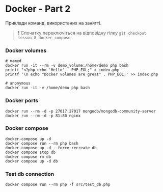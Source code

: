 # Docker - Part 2

Приклади команд, використаних на занятті.

> **!** Спочатку переключіться на відповідну гілку `git checkout lesson_8_docker_compose`

### Docker volumes
```
# named
docker run -it --rm -v demo_volume:/home/demo php bash
printf "<?php echo 'Hello' . PHP_EOL;" > index.php
printf '\n echo "Docker volumes are great" . PHP_EOL;' >> index.php

# anonymous
docker run -it -v /home/demo php bash
```

### Docker ports
```
docker run --rm -d -p 27017:27017 mongodb/mongodb-community-server  
docker run --rm -d -p 81:80 nginx
```

### Docker compose
```
docker-compose up -d
docker compose run --rm php bash
docker-compose up -d --force-recreate db
docker compose stop db
docker compose rm db
docker compose up -d db
```

### Test db connection
```
docker compose run --rm php -f src/test_db.php
```